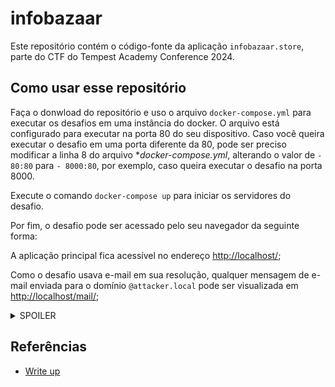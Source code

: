 # infobazaar

Este repositório contém o código-fonte da aplicação `infobazaar.store`, parte do
CTF do Tempest Academy Conference 2024.

## Como usar esse repositório

Faça o donwload do repositório e uso o arquivo `docker-compose.yml` para
executar os desafios em uma instância do docker. O arquivo está configurado para
executar na porta 80 do seu dispositivo. Caso você queira executar o desafio em
uma porta diferente da 80, pode ser preciso modificar a linha 8 do arquivo
**docker-compose.yml*, alterando o valor de `- 80:80` para `- 8000:80`, por
exemplo, caso queira executar o desafio na porta 8000.

Execute o comando `docker-compose up` para iniciar os servidores do desafio.

Por fim, o desafio pode ser acessado pelo seu navegador da seguinte forma:

A aplicação principal fica acessível no endereço [http://localhost/](http://localhost/);

Como o desafio usava e-mail em sua resolução, qualquer mensagem de e-mail
enviada para o domínio `@attacker.local` pode ser visualizada em
[http://localhost/mail/](http://localhost/mail/);

<details>
    <summary>SPOILER</summary>
O servidor de desenvolvimento/backup dos administrador do Infobazaar fica disponível em <a>http://localhost/py/</a>.
</details>

## Referências

- [Write up](/write-up.md)
